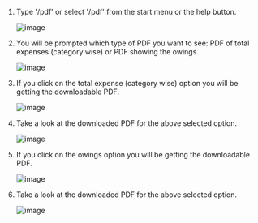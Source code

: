 1. Type '/pdf' or select '/pdf' from the start menu or the help button.

   ![image](https://github.com/user-attachments/assets/ee2d9c23-90a7-423c-87e3-d85971c65aeb)

2. You will be prompted which type of PDF you want to see: PDF of total expenses (category wise) or PDF
   showing the owings.

   ![image](https://github.com/user-attachments/assets/1cb47128-2dfa-410f-9288-25c43f2ec5b6)

3. If you click on the total expense (category wise) option you will be getting the downloadable PDF.

   ![image](https://github.com/user-attachments/assets/fe075f89-dd97-47ef-a8f3-6ce39f9d9ab5)

4. Take a look at the downloaded PDF for the above selected option.

   ![image](https://github.com/user-attachments/assets/627602c5-cdf7-4ae5-9f34-cc5ff1977520)

5. If you click on the owings option you will be getting the downloadable PDF.

   ![image](https://github.com/user-attachments/assets/e94a3eb4-bde6-4196-8f13-ce87a8b772a7)

6. Take a look at the downloaded PDF for the above selected option.

   ![image](https://github.com/user-attachments/assets/fff8d2bb-e991-47c1-81b5-a87cf6d2541d)




